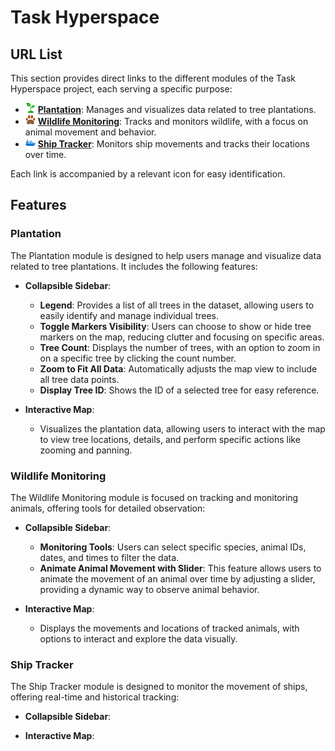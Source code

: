 # Task Hyperspace

## URL List

This section provides direct links to the different modules of the Task Hyperspace project, each serving a specific purpose:

- ![Plantation](assets/sprout.png) [**Plantation**](https://lighteagle.github.io/task-hyperspace/plantations/): Manages and visualizes data related to tree plantations.
- ![Wildlife Monitoring](assets/paw.png) [**Wildlife Monitoring**](https://lighteagle.github.io/task-hyperspace/wildlife_monitoring/): Tracks and monitors wildlife, with a focus on animal movement and behavior.
- ![Ship Tracker](assets/ship.png) [**Ship Tracker**](https://lighteagle.github.io/task-hyperspace/ship_tracker/): Monitors ship movements and tracks their locations over time.

Each link is accompanied by a relevant icon for easy identification.

## Features

### Plantation

The Plantation module is designed to help users manage and visualize data related to tree plantations. It includes the following features:

- **Collapsible Sidebar**:
  - **Legend**: Provides a list of all trees in the dataset, allowing users to easily identify and manage individual trees.
  - **Toggle Markers Visibility**: Users can choose to show or hide tree markers on the map, reducing clutter and focusing on specific areas.
  - **Tree Count**: Displays the number of trees, with an option to zoom in on a specific tree by clicking the count number.
  - **Zoom to Fit All Data**: Automatically adjusts the map view to include all tree data points.
  - **Display Tree ID**: Shows the ID of a selected tree for easy reference.

- **Interactive Map**:
  - Visualizes the plantation data, allowing users to interact with the map to view tree locations, details, and perform specific actions like zooming and panning.

### Wildlife Monitoring

The Wildlife Monitoring module is focused on tracking and monitoring animals, offering tools for detailed observation:

- **Collapsible Sidebar**:
  - **Monitoring Tools**: Users can select specific species, animal IDs, dates, and times to filter the data.
  - **Animate Animal Movement with Slider**: This feature allows users to animate the movement of an animal over time by adjusting a slider, providing a dynamic way to observe animal behavior.

- **Interactive Map**:
  - Displays the movements and locations of tracked animals, with options to interact and explore the data visually.

### Ship Tracker

The Ship Tracker module is designed to monitor the movement of ships, offering real-time and historical tracking:

- **Collapsible Sidebar**:

- **Interactive Map**:
